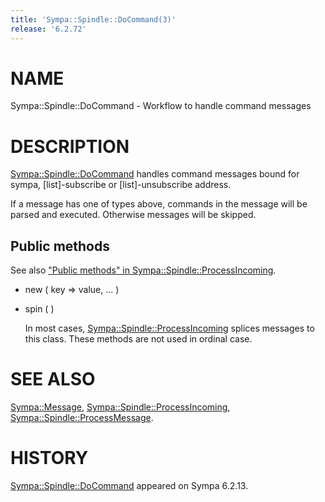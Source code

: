 ```yaml
---
title: 'Sympa::Spindle::DoCommand(3)'
release: '6.2.72'
---
```


# NAME

Sympa::Spindle::DoCommand - Workflow to handle command messages

# DESCRIPTION

[Sympa::Spindle::DoCommand](./Sympa-Spindle-DoCommand.3.md) handles command messages bound for sympa,
\[list\]-subscribe or \[list\]-unsubscribe address.

If a message has one of types above, commands in the message will be parsed
and executed.  Otherwise messages will be skipped.

## Public methods

See also ["Public methods" in Sympa::Spindle::ProcessIncoming](./Sympa-Spindle-ProcessIncoming.3.md#public-methods).

- new ( key => value, ... )
- spin ( )

    In most cases, [Sympa::Spindle::ProcessIncoming](./Sympa-Spindle-ProcessIncoming.3.md) splices messages
    to this class.  These methods are not used in ordinal case.

# SEE ALSO

[Sympa::Message](./Sympa-Message.3.md), [Sympa::Spindle::ProcessIncoming](./Sympa-Spindle-ProcessIncoming.3.md),
[Sympa::Spindle::ProcessMessage](./Sympa-Spindle-ProcessMessage.3.md).

# HISTORY

[Sympa::Spindle::DoCommand](./Sympa-Spindle-DoCommand.3.md) appeared on Sympa 6.2.13.
